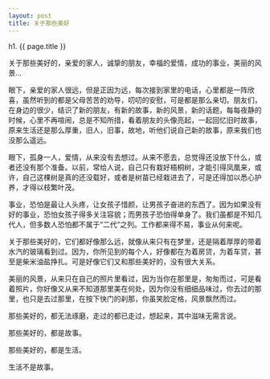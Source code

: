 ```yaml
---
layout: post
title: 关于那些美好  
---
```


h1. {{ page.title }}

关于那些美好的，亲爱的家人，诚挚的朋友，幸福的爱情，成功的事业，美丽的风景...

眼下，亲爱的家人很远，但是正因为远，每次接到家里的电话，心里都是一阵欣喜，虽然听到的都是父母苦苦的劝导，叨叨的安慰，可是都是那么亲切。朋友们，在身边的很少，结识了新的朋友，有新的故事，新的风景，新的话题，每每夜静的时候，心里不再喧闹，总是不知所措，看着朋友的头像亮起，一起回忆旧时故事，原来生活还是那么厚重，旧人，旧事，故地，听他们说自己新的故事，原来我们也没那么遥远。

眼下，孤身一人，爱情，从来没有去想过。从来不愿去，总觉得还没放下什么，或者还没有那个准备。以前，常给人说，自己只有栽好梧桐树，才能引得凤凰来，或许，自己这棵树是真的还没载好，或者是树苗已经栽进去了，可是还得加以悉心护养，才得以枝繁叶茂。

事业，恐怕是最让人头疼，让女孩子惜颜，让男孩子奋进的东西了。因为如果没有好的事业，恐怕女孩子得多关注容貌；而男孩子恐怕得单身了。我们虽都是不知几代人，但多数人恐怕都不属于“二代”之列。工作都来得不易，事业从何来呢。

关于那些美好的，它们都好像那么远，就像从来只有在梦里，还是隔着厚厚的带着水汽的玻璃看到过。因为，你所见到的每个人，好像都在为着房贷，为着车贷，甚至是柴米油盐挣扎。可是好像它们又和那些美好的，没有很大关系。

美丽的风景，从来只在自己的照片里看过，因为当你在那里是，匆匆而过，可是看着照片，你好像又从来不知道那里美在何处，因为你没有细细品味过，你去过的那里，也只是去过那里，在按下快门的刹那，你虽笑脸定格，风景飘然而过。

那些美好的，都无法琢磨，走过的都已走过，想起来，其中滋味无需言说。

那些美好的，都是故事。

那些美好的，都是生活。

生活不是故事。